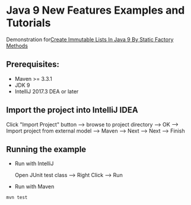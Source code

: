 # Java 9 New Features Examples and Tutorials

Demonstration for[Create Immutable Lists In Java 9 By Static Factory Methods](https://howtoprogram.xyz/2017/09/24/java-9-create-immutable-lists-static-factory-method/)


## Prerequisites:
* Maven >= 3.3.1
* JDK 9
* IntelliJ 2017.3 DEA or later 

## Import the project into IntelliJ IDEA
Click "Import Project" button --> browse to project directory --> OK --> Import project from external model --> Maven --> Next --> Next --> Finish

## Running the example
* Run with IntelliJ
  
  Open JUnit test class --> Right Click --> Run
  
* Run with Maven

`mvn test`





